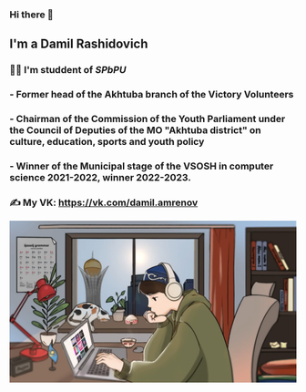 ### Hi there 👋

## I'm a Damil Rashidovich ##

### 👨‍🎓 I'm studdent of *SPbPU* ###
### - Former head of the Akhtuba branch of the Victory Volunteers ###
### - Chairman of the Commission of the Youth Parliament under the Council of Deputies of the MO "Akhtuba district" on culture, education, sports and youth policy ###
### - Winner of the Municipal stage of the VSOSH in computer science 2021-2022, winner 2022-2023. ###

### &#9997; My VK: https://vk.com/damil.amrenov ###

![sss](https://github.com/Damilka05/inf/blob/main/Безымянный.png)
